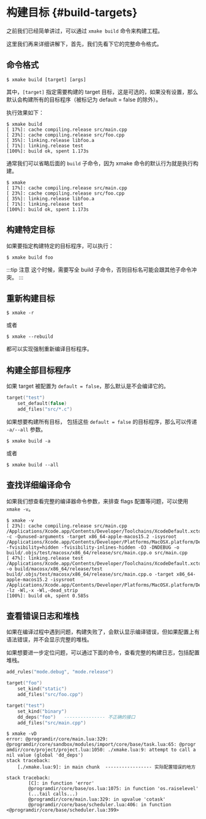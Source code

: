 # 构建目标 {#build-targets}

之前我们已经简单讲过，可以通过 `xmake build` 命令来构建工程。

这里我们再来详细讲解下，首先，我们先看下它的完整命令格式。

## 命令格式

```console
$ xmake build [target] [args]
```

其中，`[target]` 指定需要构建的 target 目标，这是可选的，如果没有设置，那么默认会构建所有的目标程序（被标记为 default = false 的除外）。

执行效果如下：

```console
$ xmake build
[ 17%]: cache compiling.release src/main.cpp
[ 23%]: cache compiling.release src/foo.cpp
[ 35%]: linking.release libfoo.a
[ 71%]: linking.release test
[100%]: build ok, spent 1.173s
```

通常我们可以省略后面的 `build` 子命令，因为 xmake 命令的默认行为就是执行构建。

```console
$ xmake
[ 17%]: cache compiling.release src/main.cpp
[ 23%]: cache compiling.release src/foo.cpp
[ 35%]: linking.release libfoo.a
[ 71%]: linking.release test
[100%]: build ok, spent 1.173s
```

## 构建特定目标

如果要指定构建特定的目标程序，可以执行：

```console
$ xmake build foo
```

:::tip 注意
这个时候，需要写全 build 子命令，否则目标名可能会跟其他子命令冲突。
:::

## 重新构建目标

```console
$ xmake -r
```

或者

```console
$ xmake --rebuild
```

都可以实现强制重新编译目标程序。

## 构建全部目标程序

如果 target 被配置为 `default = false`，那么默认是不会编译它的。

```lua
target("test")
    set_default(false)
    add_files("src/*.c")
```

如果想要构建所有目标， 包括这些 `default = false` 的目标程序，那么可以传递 `-a/--all` 参数。

```console
$ xmake build -a
```

或者

```console
$ xmake build --all
```

## 查找详细编译命令

如果我们想查看完整的编译器命令参数，来排查 flags 配置等问题，可以使用 `xmake -v`。

```console
$ xmake -v
[ 23%]: cache compiling.release src/main.cpp
/Applications/Xcode.app/Contents/Developer/Toolchains/XcodeDefault.xctoolchain/usr/bin/clang -c -Qunused-arguments -target x86_64-apple-macos15.2 -isysroot /Applications/Xcode.app/Contents/Developer/Platforms/MacOSX.platform/Developer/SDKs/MacOSX15.2.sdk -fvisibility=hidden -fvisibility-inlines-hidden -O3 -DNDEBUG -o build/.objs/test/macosx/x86_64/release/src/main.cpp.o src/main.cpp
[ 47%]: linking.release test
/Applications/Xcode.app/Contents/Developer/Toolchains/XcodeDefault.xctoolchain/usr/bin/clang++ -o build/macosx/x86_64/release/test build/.objs/test/macosx/x86_64/release/src/main.cpp.o -target x86_64-apple-macos15.2 -isysroot /Applications/Xcode.app/Contents/Developer/Platforms/MacOSX.platform/Developer/SDKs/MacOSX15.2.sdk -lz -Wl,-x -Wl,-dead_strip
[100%]: build ok, spent 0.585s
```

## 查看错误日志和堆栈

如果在编译过程中遇到问题，构建失败了，会默认显示编译错误，但如果配置上有语法错误，并不会显示完整的堆栈。

如果想要进一步定位问题，可以通过下面的命令，查看完整的构建日志，包括配置堆栈。

```lua
add_rules("mode.debug", "mode.release")

target("foo")
    set_kind("static")
    add_files("src/foo.cpp")

target("test")
    set_kind("binary")
    dd_deps("foo")   --------------- 不正确的接口
    add_files("src/main.cpp")
```

```console
$ xmake -vD
error: @programdir/core/main.lua:329: @programdir/core/sandbox/modules/import/core/base/task.lua:65: @progr
amdir/core/project/project.lua:1050: ./xmake.lua:9: attempt to call a nil value (global 'dd_deps')
stack traceback:
    [./xmake.lua:9]: in main chunk  ----------------- 实际配置错误的地方

stack traceback:
        [C]: in function 'error'
        @programdir/core/base/os.lua:1075: in function 'os.raiselevel'
        (...tail calls...)
        @programdir/core/main.lua:329: in upvalue 'cotask'
        @programdir/core/base/scheduler.lua:406: in function <@programdir/core/base/scheduler.lua:399>
```

